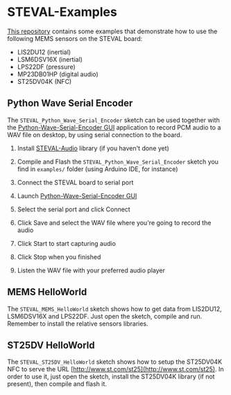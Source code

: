 # STEVAL-Examples

[This repository](https://github.com/stm32duino/STEVAL-Examples) contains some examples that demonstrate how to use the following MEMS sensors on the STEVAL board:

- LIS2DU12 (inertial)
- LSM6DSV16X (inertial)
- LPS22DF (pressure)
- MP23DB01HP (digital audio)
- ST25DV04K (NFC)

## Python Wave Serial Encoder

The `STEVAL_Python_Wave_Serial_Encoder` sketch can be used together with the [Python-Wave-Serial-Encoder GUI](https://github.com/stm32duino/Python-Wave-Serial-Encoder) application to record PCM audio to a WAV file on desktop, by using serial connection to the board.

1. Install [STEVAL-Audio](https://github.com/stm32duino/STEVAL-Audio) library (if you haven't done yet)

2. Compile and Flash the `STEVAL_Python_Wave_Serial_Encoder` sketch you find in `examples/` folder (using Arduino IDE, for instance)

3. Connect the STEVAL board to serial port

4. Launch [Python-Wave-Serial-Encoder GUI](https://github.com/stm32duino/Python-Wave-Serial-Encoder)

5. Select the serial port and click Connect

6. Click Save and select the WAV file where you're going to record the audio

7. Click Start to start capturing audio

8. Click Stop when you finished

9. Listen the WAV file with your preferred audio player

## MEMS HelloWorld

The `STEVAL_MEMS_HelloWorld` sketch shows how to get data from LIS2DU12, LSM6DSV16X and LPS22DF. Just open the sketch, compile and run. Remember to install the relative sensors libraries.

## ST25DV HelloWorld

The `STEVAL_ST25DV_HelloWorld` sketch shows how to setup the ST25DV04K NFC to serve the URL [http://www.st.com/st25](http://www.st.com/st25). In order to use it, just open the sketch, install the ST25DV04K library (if not present), then compile and flash it.

